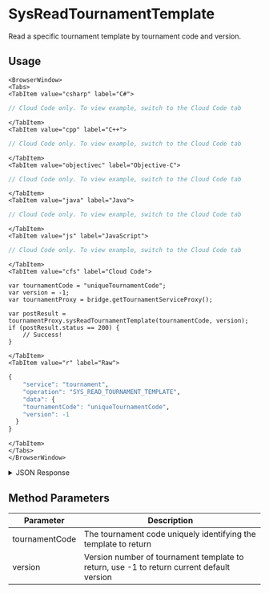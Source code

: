 # SysReadTournamentTemplate

Read a specific tournament template by tournament code and version.

<PartialServop service_name="tournament" operation_name="SYS_READ_TOURNAMENT_TEMPLATE" />

## Usage

```mdx-code-block
<BrowserWindow>
<Tabs>
<TabItem value="csharp" label="C#">
```

```csharp
// Cloud Code only. To view example, switch to the Cloud Code tab
```

```mdx-code-block
</TabItem>
<TabItem value="cpp" label="C++">
```

```cpp
// Cloud Code only. To view example, switch to the Cloud Code tab
```

```mdx-code-block
</TabItem>
<TabItem value="objectivec" label="Objective-C">
```

```objectivec
// Cloud Code only. To view example, switch to the Cloud Code tab
```

```mdx-code-block
</TabItem>
<TabItem value="java" label="Java">
```

```java
// Cloud Code only. To view example, switch to the Cloud Code tab
```

```mdx-code-block
</TabItem>
<TabItem value="js" label="JavaScript">
```

```javascript
// Cloud Code only. To view example, switch to the Cloud Code tab
```

```mdx-code-block
</TabItem>
<TabItem value="cfs" label="Cloud Code">
```

```cfscript
var tournamentCode = "uniqueTournamentCode";
var version = -1;
var tournamentProxy = bridge.getTournamentServiceProxy();

var postResult = tournamentProxy.sysReadTournamentTemplate(tournamentCode, version);
if (postResult.status == 200) {
    // Success!
}
```

```mdx-code-block
</TabItem>
<TabItem value="r" label="Raw">
```

```r
{
	"service": "tournament",
	"operation": "SYS_READ_TOURNAMENT_TEMPLATE",
	"data": {
    "tournamentCode": "uniqueTournamentCode",
    "version": -1
  }
}
```

```mdx-code-block
</TabItem>
</Tabs>
</BrowserWindow>
```

<details>
<summary>JSON Response</summary>

```json
{
  "data": {
    "gameId": "23782",
    "tournamentCode": "uniqueTournamentCode",
    "version": 1,
    "description": {
      "name": {
        "en": "tFree"
      },
      "desc": {
        "en": "Free tournament. Pays out for rankings: 1st, 2nd and top 10%. Push notifications for start and complete."
      }
    },
    "notifications": {
      "startingSoon": {
        "enabled": false,
        "pushId": null,
        "mail": {}
      },
      "start": {
        "enabled": true,
        "pushId": 1,
        "mail": {}
      },
      "scorePassed": {
        "enabled": false,
        "pushId": null,
        "mail": {}
      },
      "endingSoon": {
        "enabled": false,
        "pushId": null,
        "mail": {}
      },
      "complete": {
        "enabled": true,
        "pushId": 1,
        "mail": {}
      }
    },
    "calcScript": "",
    "postScript": "",
    "customJson": {},
    "payoutRules": [
      {
        "rank": {
          "rankAbs": 1
        },
        "reward": {
          "experiencePoints": 10,
          "currency": {
            "coins": 100
          }
        }
      },
      {
        "rank": {
          "rankAbs": 2
        },
        "reward": {
          "experiencePoints": 5,
          "currency": {
            "coins": 50
          }
        }
      },
      {
        "rank": {
          "rankToPercent": 10
        },
        "reward": {
          "experiencePoints": 1,
          "currency": {
            "coins": 5
          }
        }
      }
    ],
    "entryFee": {},
    "createdAt": 1632511327924,
    "updatedAt": 1632511327924
  },
  "status": 200
}
```
</details>

## Method Parameters
Parameter | Description
--------- | -----------
tournamentCode | The tournament code uniquely identifying the template to return
version | Version number of tournament template to return, use -1 to return current default version


